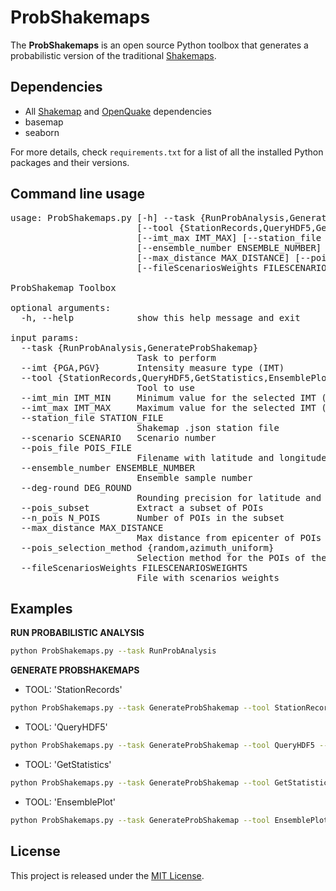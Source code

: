 # ProbShakemaps

The **ProbShakemaps** is an open source Python toolbox that generates a probabilistic version of the traditional [Shakemaps](https://github.com/DOI-USGS/ghsc-esi-shakemap). 

Dependencies
-----------------------------

 * All [Shakemap](https://github.com/DOI-USGS/ghsc-esi-shakemap) and [OpenQuake](https://github.com/gem/oq-engine/blob/master/README.md) dependencies
 * basemap
 * seaborn
 
 For more details, check `requirements.txt` for a list of all the installed Python packages and their versions.
 
Command line usage
------------------
<pre>
usage: ProbShakemaps.py [-h] --task {RunProbAnalysis,GenerateProbShakemap} [--imt {PGA,PGV}] 
                        [--tool {StationRecords,QueryHDF5,GetStatistics,EnsemblePlot}] [--imt_min IMT_MIN] 
                        [--imt_max IMT_MAX] [--station_file STATION_FILE] [--scenario SCENARIO] [--pois_file POIS_FILE] 
                        [--ensemble_number ENSEMBLE_NUMBER] [--deg-round DEG_ROUND] [--pois_subset] [--n_pois N_POIS]
                        [--max_distance MAX_DISTANCE] [--pois_selection_method {random,azimuth_uniform}] 
                        [--fileScenariosWeights FILESCENARIOSWEIGHTS]

ProbShakemap Toolbox

optional arguments:
  -h, --help            show this help message and exit

input params:
  --task {RunProbAnalysis,GenerateProbShakemap}
                        Task to perform
  --imt {PGA,PGV}       Intensity measure type (IMT)
  --tool {StationRecords,QueryHDF5,GetStatistics,EnsemblePlot}
                        Tool to use
  --imt_min IMT_MIN     Minimum value for the selected IMT (for plot only)
  --imt_max IMT_MAX     Maximum value for the selected IMT (for plot only)
  --station_file STATION_FILE
                        Shakemap .json station file
  --scenario SCENARIO   Scenario number
  --pois_file POIS_FILE
                        Filename with latitude and longitude of POIs
  --ensemble_number ENSEMBLE_NUMBER
                        Ensemble sample number
  --deg-round DEG_ROUND
                        Rounding precision for latitude and longitude
  --pois_subset         Extract a subset of POIs
  --n_pois N_POIS       Number of POIs in the subset
  --max_distance MAX_DISTANCE
                        Max distance from epicenter of POIs in the subset
  --pois_selection_method {random,azimuth_uniform}
                        Selection method for the POIs of the subset
  --fileScenariosWeights FILESCENARIOSWEIGHTS
                        File with scenarios weights
</pre>                        
            
            
Examples
------------------

**RUN PROBABILISTIC ANALYSIS**

```bash
python ProbShakemaps.py --task RunProbAnalysis
```

**GENERATE PROBSHAKEMAPS**

* TOOL: 'StationRecords'

```bash
python ProbShakemaps.py --task GenerateProbShakemap --tool StationRecords --imt PGA --imt_min 0.01 --imt_max 10 --station_file stationlist.json
```

* TOOL: 'QueryHDF5'

```bash
python ProbShakemaps.py --task GenerateProbShakemap --tool QueryHDF5 --imt PGA --scenario 50 --pois_file POIs.txt
```

* TOOL: 'GetStatistics'

```bash
python ProbShakemaps.py --task GenerateProbShakemap --tool GetStatistics --imt PGA --imt_min 0.01 --imt_max 10 --station_file stationlist.json --pois_file POIs.txt
```

* TOOL: 'EnsemblePlot'

```bash
python ProbShakemaps.py --task GenerateProbShakemap --tool EnsemblePlot --imt PGA --pois_file POIs.txt
```

License
-----------------------------

This project is released under the [MIT License](LICENSE).
